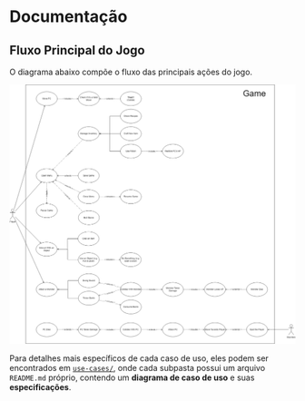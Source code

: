 # Documentação

## Fluxo Principal do Jogo

O diagrama abaixo compõe o fluxo das principais ações do jogo.

![Diagrama](diagram/game-flow.png)

Para detalhes mais específicos de cada caso de uso, eles podem ser encontrados em [`use-cases/`](use-cases/), onde cada subpasta possui um arquivo `README.md` próprio, contendo um **diagrama de caso de uso** e suas **especificações**.
